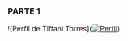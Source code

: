 ### PARTE 1 


![Perfil de Tiffani Torres](<a href="https://ibb.co/HpXnCkMn"><img src="https://i.ibb.co/PztwMfbw/Perfil.png" alt="Perfil" border="0"></a>)
























        







        
